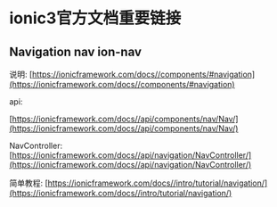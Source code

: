 # ionic3官方文档重要链接

## Navigation nav ion-nav

说明:
[https://ionicframework.com/docs//components/#navigation](https://ionicframework.com/docs//components/#navigation)

api:

[https://ionicframework.com/docs//api/components/nav/Nav/](https://ionicframework.com/docs//api/components/nav/Nav/)

NavController:
[https://ionicframework.com/docs//api/navigation/NavController/](https://ionicframework.com/docs//api/navigation/NavController/)


简单教程:
[https://ionicframework.com/docs//intro/tutorial/navigation/](https://ionicframework.com/docs//intro/tutorial/navigation/)